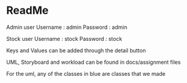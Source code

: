 # ReadMe #

Admin user
Username : admin
Password : admin

Stock user
Username : stock
Password : stock


Keys and Values can be added through the detail button

UML, Storyboard and workload can be found in docs/assignment files


For the uml, any of the classes in blue are classes that we made